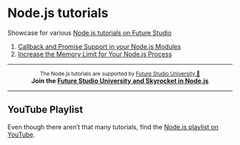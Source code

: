 # Node.js tutorials
Showcase for various [Node.js tutorials on Future Studio](https://futurestud.io/tutorials/tag/nodejs)

1. [Callback and Promise Support in your Node.js Modules](https://futurestud.io/tutorials/callback-and-promise-support-in-your-node-js-modules)
2. [Increase the Memory Limit for Your Node.js Process](https://futurestud.io/tutorials/node-js-increase-the-memory-limit-for-your-process)


------

<p align="center"><sup>The Node.js tutorials are supported by <a href="https://futurestud.io">Future Studio University 🚀</a></sup>
<br><b>
Join the <a href="https://futurestud.io/university">Future Studio University and Skyrocket in Node.js</a></b>
</p>

------


## YouTube Playlist
Even though there aren’t that many tutorials, find the [Node.js playlist on YouTube](https://www.youtube.com/watch?v=s6TNwLnhppk&list=PLpUMhvC6l7AMwyuEqLPvfEtKQbdD4BJ5o).
